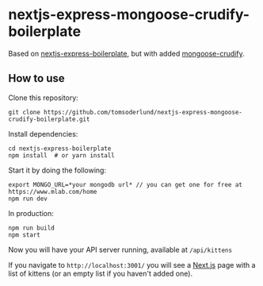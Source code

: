 # nextjs-express-mongoose-crudify-boilerplate

Based on [nextjs-express-boilerplate](https://github.com/johhansantana/nextjs-express-boilerplate), but with added [mongoose-crudify](https://github.com/ryo718/mongoose-crudify).

## How to use

Clone this repository:

	git clone https://github.com/tomsoderlund/nextjs-express-mongoose-crudify-boilerplate.git

Install dependencies:

	cd nextjs-express-boilerplate
	npm install  # or yarn install

Start it by doing the following:

	export MONGO_URL=*your mongodb url* // you can get one for free at https://www.mlab.com/home
	npm run dev

In production:

	npm run build
	npm start

Now you will have your API server running, available at `/api/kittens`

If you navigate to `http://localhost:3001/` you will see a [Next.js](https://github.com/zeit/next.js) page with a list of kittens (or an empty list if you haven't added one).
